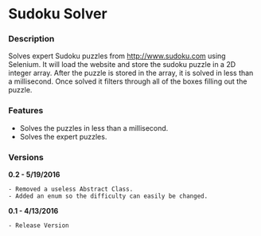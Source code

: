 # Sudoku Solver

### Description
Solves expert Sudoku puzzles from http://www.sudoku.com using Selenium. 
It will load the website and store the sudoku puzzle in a 2D integer array. 
After the puzzle is stored in the array, it is solved in less than a millisecond. 
Once solved it filters through all of the boxes filling out the puzzle.

### Features
* Solves the puzzles in less than a millisecond.
* Solves the expert puzzles.

### Versions
**0.2 - 5/19/2016**
```
- Removed a useless Abstract Class.
- Added an enum so the difficulty can easily be changed.
```
**0.1 - 4/13/2016**
```
- Release Version
```
